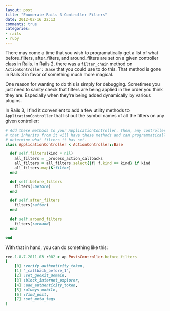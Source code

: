 ```yaml
---
layout: post
title: "Enumerate Rails 3 Controller Filters"
date: 2012-02-16 22:13
comments: true
categories:
- rails
- ruby
---
```

There may come a time that you wish to programatically get a list of what before_filters, after_filters, and around_filters are set on a given controller class in Rails. In Rails 2, there was a `filter_chain` method on `ActionController::Base` that you could use to do this. That method is gone in Rails 3 in favor of something much more magical.

One reason for wanting to do this is simply for debugging. Sometimes you just need to sanity check that filters are being applied in the order you think they are. Especially when they're being added dynamically by various plugins.

In Rails 3, I find it convenient to add a few utility methods to `ApplicationController` that list out the symbol names of all the filters on any given controller:

``` ruby application_controller.rb https://gist.github.com/1851142 View Gist
# Add these methods to your ApplicationController. Then, any controller
# that inherits from it will have these methods and can programmatically
# determine what filters it has set.
class ApplicationController < ActionController::Base

  def self.filters(kind = nil)
    all_filters = _process_action_callbacks
    all_filters = all_filters.select{|f| f.kind == kind} if kind
    all_filters.map(&:filter)
  end

  def self.before_filters
    filters(:before)
  end

  def self.after_filters
    filters(:after)
  end

  def self.around_filters
    filters(:around)
  end

end
```

With that in hand, you can do something like this:

``` ruby
ree-1.8.7-2011.03 :002 > ap PostsController.before_filters
[
    [0] :verify_authenticity_token,
    [1] "_callback_before_1",
    [2] :set_geokit_domain,
    [3] :block_internet_explorer,
    [4] :add_authenticity_token,
    [5] :always_mobile,
    [6] :find_post,
    [7] :set_meta_tags
]
```
